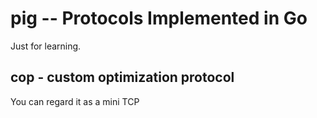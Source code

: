 # pig -- Protocols Implemented in Go

Just for learning.

## cop - custom optimization protocol

You can regard it as a mini TCP
